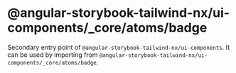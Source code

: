 # @angular-storybook-tailwind-nx/ui-components/\_core/atoms/badge

Secondary entry point of `@angular-storybook-tailwind-nx/ui-components`. It can be used by importing from `@angular-storybook-tailwind-nx/ui-components/_core/atoms/badge`.
